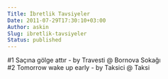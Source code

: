 ```yaml
---
Title: İbretlik Tavsiyeler
Date: 2011-07-29T17:30:10+03:00
Author: askin
Slug: ibretlik-tavsiyeler
Status: published
---
```


\#1 Saçına gölge attır - by Travesti @ Bornova Sokağı  
\#2 Tomorrow wake up early - by Taksici @ Taksi
